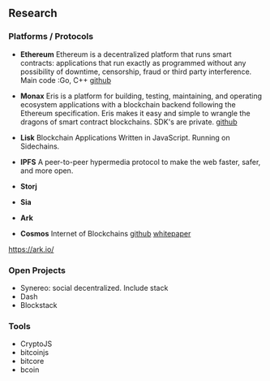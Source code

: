 ## Research
### Platforms / Protocols

- **Ethereum**
Ethereum is a  decentralized platform that runs smart contracts: applications that run exactly as programmed without any possibility of downtime, censorship, fraud or third party interference.
Main code :Go, C++ [github](https://github.com/ethereum/)

- **Monax**
Eris is a platform for building, testing, maintaining, and operating ecosystem applications with a blockchain backend following the Ethereum specification. Eris makes it easy and simple to wrangle the dragons of smart contract blockchains.
SDK's are private.
[github](https://github.com/monax)

- **Lisk**
Blockchain Applications Written in JavaScript. Running on Sidechains.

- **IPFS**
A peer-to-peer hypermedia protocol to make the web faster, safer, and more open.

- **Storj**


- **Sia**

- **Ark**

- **Cosmos**
Internet of Blockchains
[github](https://github.com/cosmos/cosmos)
[whitepaper](https://github.com/cosmos/cosmos/blob/master/WHITEPAPER.md)

https://ark.io/

### Open Projects

- Synereo: social decentralized. Include stack
- Dash
- Blockstack

### Tools

- CryptoJS
- bitcoinjs
- bitcore
- bcoin

